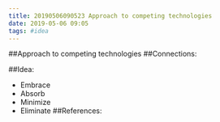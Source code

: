```yaml
---
title: 20190506090523 Approach to competing technologies
date: 2019-05-06 09:05
tags: #idea
---
```

##Approach to competing technologies
##Connections:

##Idea:
* Embrace
* Absorb
* Minimize
* Eliminate
##References:
